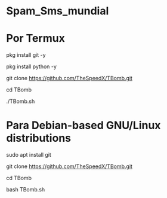# Spam_Sms_mundial

# Por Termux



pkg install git -y 

pkg install python -y 

git clone https://github.com/TheSpeedX/TBomb.git

cd TBomb

./TBomb.sh




# Para Debian-based GNU/Linux distributions



sudo apt install git

git clone https://github.com/TheSpeedX/TBomb.git

cd TBomb

bash TBomb.sh

